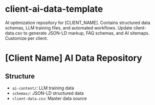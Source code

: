 # client-ai-data-template
AI optimization repository for [CLIENT_NAME]. Contains structured data schemas, LLM training files, and automated workflows. Update client-data.csv to generate JSON-LD markup, FAQ schemas, and AI sitemaps. Customize per client.

# [Client Name] AI Data Repository

## Structure
- `ai-content/`: LLM training data
- `schemas/`: JSON-LD structured data
- `client-data.csv`: Master data source
